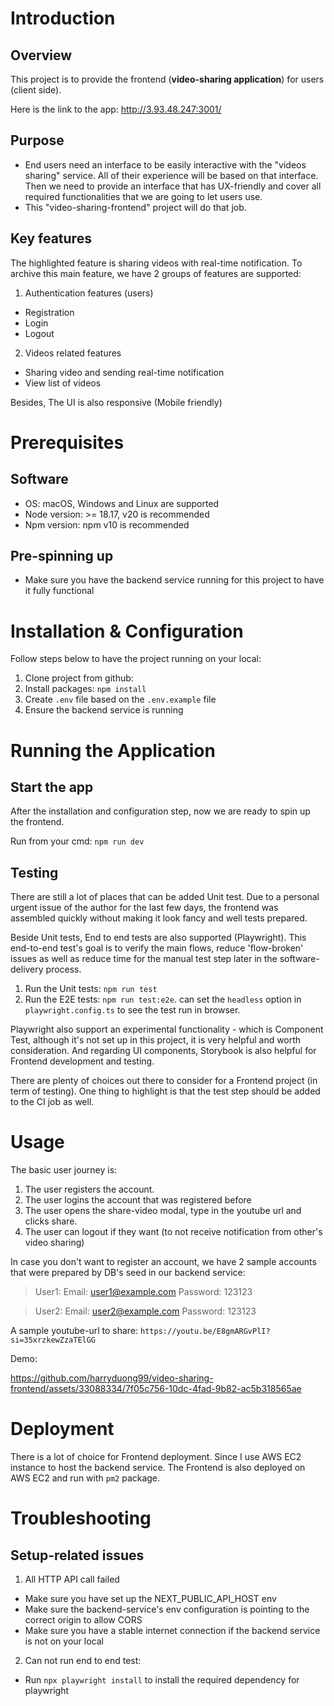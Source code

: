 # Introduction

## Overview
This project is to provide the frontend (**video-sharing application**) for users (client side).

Here is the link to the app: http://3.93.48.247:3001/

## Purpose
- End users need an interface to be easily interactive with the "videos sharing" service. All of their experience will be based on that interface. Then we need to provide an interface that has UX-friendly and cover all required functionalities that we are going to let users use.
- This "video-sharing-frontend" project will do that job.
## Key features

The highlighted feature is sharing videos with real-time notification. To archive this main feature, we have 2 groups of features are supported:
1. Authentication features (users)
  - Registration
  - Login
  - Logout
2. Videos related features
  - Sharing video and sending real-time notification
  - View list of videos

Besides, The UI is also responsive (Mobile friendly) 
# Prerequisites

## Software
- OS: macOS, Windows and Linux are supported
- Node version: >= 18.17, v20 is recommended
- Npm version: npm v10 is recommended

## Pre-spinning up
- Make sure you have the backend service running for this project to have it fully functional

# Installation & Configuration

Follow steps below to have the project running on your local:

1. Clone project from github:
2. Install packages: `npm install`
3. Create `.env` file based on the `.env.example` file
4. Ensure the backend service is running

# Running the Application
## Start the app
After the installation and configuration step, now we are ready to spin up the frontend.

Run from your cmd: `npm run dev`

## Testing
There are still a lot of places that can be added Unit test. Due to a personal urgent issue of the author for the last few days, the frontend was assembled quickly without making it look fancy and well tests prepared.

Beside Unit tests, End to end tests are also supported (Playwright). This end-to-end test's goal is to verify the main flows, reduce 'flow-broken' issues as well as reduce time for the manual test step later in the software-delivery process.

1. Run the Unit tests: `npm run test`
2. Run the E2E tests: `npm run test:e2e`. can set the `headless` option in `playwright.config.ts` to see the test run in browser.

Playwright also support an experimental functionality - which is Component Test, although it's not set up in this project, it is very helpful and worth consideration. And regarding UI components, Storybook is also helpful for Frontend development and testing. 

There are plenty of choices out there to consider for a Frontend project (in term of testing). One thing to highlight is that the test step should be added to the CI job as well.

# Usage

The basic user journey is:
1. The user registers the account.
2. The user logins the account that was registered before
4. The user opens the share-video modal, type in the youtube url and clicks share.
5. The user can logout if they want (to not receive notification from other's video sharing)

In case you don't want to register an account, we have 2 sample accounts that were prepared by DB's seed in our backend service:
> User1: 
Email: user1@example.com
Password: 123123 

> User2:
Email: user2@example.com
Password: 123123 

A sample youtube-url to share: `https://youtu.be/E8gmARGvPlI?si=35xrzkewZzaTElGG`

Demo:

https://github.com/harryduong99/video-sharing-frontend/assets/33088334/7f05c756-10dc-4fad-9b82-ac5b318565ae

# Deployment

There is a lot of choice for Frontend deployment. Since I use AWS EC2 instance to host the backend service. The Frontend is also deployed on AWS EC2 and run with `pm2` package.

# Troubleshooting

## Setup-related issues

1. All HTTP API call failed 
- Make sure you have set up the NEXT_PUBLIC_API_HOST env
- Make sure the backend-service's env configuration is pointing to the correct origin to allow CORS
- Make sure you have a stable internet connection if the backend service is not on your local

2. Can not run end to end test:
- Run `npx playwright install` to install the required dependency for playwright
